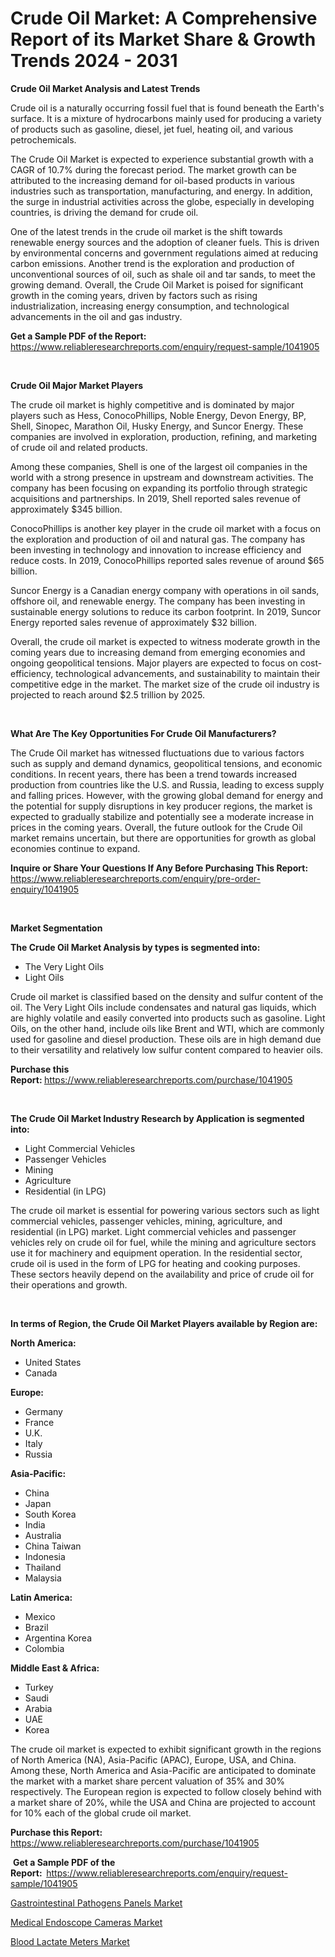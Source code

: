 <p><h1>Crude Oil Market: A Comprehensive Report of its Market Share & Growth Trends 2024 - 2031</h1></p><p><strong>Crude Oil Market Analysis and Latest Trends</strong></p>
<p><p>Crude oil is a naturally occurring fossil fuel that is found beneath the Earth's surface. It is a mixture of hydrocarbons mainly used for producing a variety of products such as gasoline, diesel, jet fuel, heating oil, and various petrochemicals.</p><p>The Crude Oil Market is expected to experience substantial growth with a CAGR of 10.7% during the forecast period. The market growth can be attributed to the increasing demand for oil-based products in various industries such as transportation, manufacturing, and energy. In addition, the surge in industrial activities across the globe, especially in developing countries, is driving the demand for crude oil. </p><p>One of the latest trends in the crude oil market is the shift towards renewable energy sources and the adoption of cleaner fuels. This is driven by environmental concerns and government regulations aimed at reducing carbon emissions. Another trend is the exploration and production of unconventional sources of oil, such as shale oil and tar sands, to meet the growing demand. Overall, the Crude Oil Market is poised for significant growth in the coming years, driven by factors such as rising industrialization, increasing energy consumption, and technological advancements in the oil and gas industry.</p></p>
<p><strong>Get a Sample PDF of the Report:&nbsp;</strong> <a href="https://www.reliableresearchreports.com/enquiry/request-sample/1041905">https://www.reliableresearchreports.com/enquiry/request-sample/1041905</a></p>
<p>&nbsp;</p>
<p><strong>Crude Oil Major Market Players</strong></p>
<p><p>The crude oil market is highly competitive and is dominated by major players such as Hess, ConocoPhillips, Noble Energy, Devon Energy, BP, Shell, Sinopec, Marathon Oil, Husky Energy, and Suncor Energy. These companies are involved in exploration, production, refining, and marketing of crude oil and related products.</p><p>Among these companies, Shell is one of the largest oil companies in the world with a strong presence in upstream and downstream activities. The company has been focusing on expanding its portfolio through strategic acquisitions and partnerships. In 2019, Shell reported sales revenue of approximately $345 billion.</p><p>ConocoPhillips is another key player in the crude oil market with a focus on the exploration and production of oil and natural gas. The company has been investing in technology and innovation to increase efficiency and reduce costs. In 2019, ConocoPhillips reported sales revenue of around $65 billion.</p><p>Suncor Energy is a Canadian energy company with operations in oil sands, offshore oil, and renewable energy. The company has been investing in sustainable energy solutions to reduce its carbon footprint. In 2019, Suncor Energy reported sales revenue of approximately $32 billion.</p><p>Overall, the crude oil market is expected to witness moderate growth in the coming years due to increasing demand from emerging economies and ongoing geopolitical tensions. Major players are expected to focus on cost-efficiency, technological advancements, and sustainability to maintain their competitive edge in the market. The market size of the crude oil industry is projected to reach around $2.5 trillion by 2025.</p></p>
<p>&nbsp;</p>
<p><strong>What Are The Key Opportunities For Crude Oil Manufacturers?</strong></p>
<p><p>The Crude Oil market has witnessed fluctuations due to various factors such as supply and demand dynamics, geopolitical tensions, and economic conditions. In recent years, there has been a trend towards increased production from countries like the U.S. and Russia, leading to excess supply and falling prices. However, with the growing global demand for energy and the potential for supply disruptions in key producer regions, the market is expected to gradually stabilize and potentially see a moderate increase in prices in the coming years. Overall, the future outlook for the Crude Oil market remains uncertain, but there are opportunities for growth as global economies continue to expand.</p></p>
<p><strong>Inquire or Share Your Questions If Any Before Purchasing This Report:</strong> <a href="https://www.reliableresearchreports.com/enquiry/pre-order-enquiry/1041905">https://www.reliableresearchreports.com/enquiry/pre-order-enquiry/1041905</a></p>
<p>&nbsp;</p>
<p><strong>Market Segmentation</strong></p>
<p><strong>The Crude Oil Market Analysis by types is segmented into:</strong></p>
<p><ul><li>The Very Light Oils</li><li>Light Oils</li></ul></p>
<p><p>Crude oil market is classified based on the density and sulfur content of the oil. The Very Light Oils include condensates and natural gas liquids, which are highly volatile and easily converted into products such as gasoline. Light Oils, on the other hand, include oils like Brent and WTI, which are commonly used for gasoline and diesel production. These oils are in high demand due to their versatility and relatively low sulfur content compared to heavier oils.</p></p>
<p><strong>Purchase this Report:&nbsp;</strong><a href="https://www.reliableresearchreports.com/purchase/1041905">https://www.reliableresearchreports.com/purchase/1041905</a></p>
<p>&nbsp;</p>
<p><strong>The Crude Oil Market Industry Research by Application is segmented into:</strong></p>
<p><ul><li>Light Commercial Vehicles</li><li>Passenger Vehicles</li><li>Mining</li><li>Agriculture</li><li>Residential (in LPG)</li></ul></p>
<p><p>The crude oil market is essential for powering various sectors such as light commercial vehicles, passenger vehicles, mining, agriculture, and residential (in LPG) market. Light commercial vehicles and passenger vehicles rely on crude oil for fuel, while the mining and agriculture sectors use it for machinery and equipment operation. In the residential sector, crude oil is used in the form of LPG for heating and cooking purposes. These sectors heavily depend on the availability and price of crude oil for their operations and growth.</p></p>
<p>&nbsp;</p>
<p><strong>In terms of Region, the Crude Oil Market Players available by Region are:</strong></p>
<p>
    <p> <strong> North America: </strong>
        <ul>
            <li>United States</li>
            <li>Canada</li>
        </ul>
        </p> 
    <p> <strong> Europe: </strong>
        <ul>
            <li>Germany</li>
            <li>France</li>
            <li>U.K.</li>
            <li>Italy</li>
            <li>Russia</li>
        </ul>
        </p> 
    <p> <strong> Asia-Pacific: </strong>
        <ul>
            <li>China</li>
            <li>Japan</li>
            <li>South Korea</li>
            <li>India</li>
            <li>Australia</li>
            <li>China Taiwan</li>
            <li>Indonesia</li>
            <li>Thailand</li>
            <li>Malaysia</li>
        </ul>
        </p> 
    <p> <strong> Latin America: </strong>
        <ul>
            <li>Mexico</li>
            <li>Brazil</li>
            <li>Argentina Korea</li>
            <li>Colombia</li>
        </ul>
        </p> 
    <p> <strong> Middle East & Africa: </strong>
        <ul>
            <li>Turkey</li>
            <li>Saudi</li>
            <li>Arabia</li>
            <li>UAE</li>
            <li>Korea</li>
        </ul>
    </p>
    </p>
<p><p>The crude oil market is expected to exhibit significant growth in the regions of North America (NA), Asia-Pacific (APAC), Europe, USA, and China. Among these, North America and Asia-Pacific are anticipated to dominate the market with a market share percent valuation of 35% and 30% respectively. The European region is expected to follow closely behind with a market share of 20%, while the USA and China are projected to account for 10% each of the global crude oil market.</p></p>
<p><strong>Purchase this Report: </strong><a href="https://www.reliableresearchreports.com/purchase/1041905">https://www.reliableresearchreports.com/purchase/1041905</a></p>
<p>&nbsp;<strong>Get a Sample PDF of the Report:&nbsp;&nbsp;</strong><a href="https://www.reliableresearchreports.com/enquiry/request-sample/1041905">https://www.reliableresearchreports.com/enquiry/request-sample/1041905</a></p>
<p><strong></strong></p>
<p><p><a href="https://view.publitas.com/reportprime-1/gastrointestinal-pathogens-panels-market-size-growth-outlook-from-2023-to-2030-projecting-at-markets-trends-analysis-by-application-regional-outlook-and-revenue/">Gastrointestinal Pathogens Panels Market</a></p><p><a href="https://view.publitas.com/reportprime-1/medical-endoscope-cameras-market-analysis-examines-its-scope-on-growth-opportunities-and-forecasted-trends-spanning-from-2023-to-2030/">Medical Endoscope Cameras Market</a></p><p><a href="https://view.publitas.com/reportprime-1/blood-lactate-meters-market-size-evaluating-its-market-trends-growth-and-projections-2023-2030/">Blood Lactate Meters Market</a></p></p>